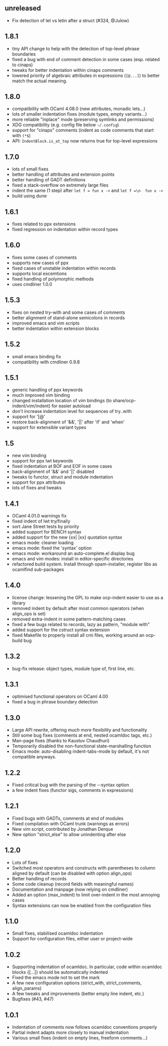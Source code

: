 ## unreleased

+ Fix detection of let vs letin after a struct (#324, @Julow)

## 1.8.1
* tiny API change to help with the detection of top-level phrase boundaries
* fixed a bug with end of comment detection in some cases (esp. related to cinaps)
* tweaks for better indentation within cinaps comments
* lowered priority of algebraic attributes in expressions (`[@...]`) to better match the actual meaning.

## 1.8.0
* compatibility with OCaml 4.08.0 (new attributes, monadic lets...)
* lots of smaller indentation fixes (module types, empty variants...)
* more reliable "inplace" mode (preserving symlinks and permissions)
* XDG compatibility (e.g. config file below `~/.config`)
* support for "cinaps" comments (indent as code comments that start with `(*$`)
* API: `IndentBlock.is_at_top` now returns true for top-level expressions

## 1.7.0
* lots of small fixes
* better handling of attributes and extension points
* better handling of GADT definitions
* fixed a stack-overflow on extremely large files
* indent the same (1 step) after `let f = fun x ->` and `let f =\n  fun x ->`
* build using dune

## 1.6.1
* fixes related to ppx extensions
* fixed regression on indentation within record types

## 1.6.0
* fixes some cases of comments
* supports new cases of ppx
* fixed cases of unstable indentation within records
* supports local excemtions
* fixed handling of polymorphic methods
* uses cmdliner 1.0.0

## 1.5.3
* fixes on nested try-with and some cases of comments
* better alignment of stand-alone semicolons in records
* improved emacs and vim scripts
* better indentation within extension blocks

## 1.5.2
* small emacs binding fix
* compatibility with cmdliner 0.9.8

## 1.5.1
* generic handling of ppx keywords
* much improved vim binding
* changed installation location of vim bindings (to share/ocp-indent/vim/indent) for easier autoload
* don't increase indentation level for sequences of try..with
* support for '[@'
* restore back-alignment of '&&', '||' after 'if' and 'when'
* support for extensible variant types

## 1.5
* new vim binding
* support for ppx lwt keywords
* fixed indentation at BOF and EOF in some cases
* back-alignment of '&&' and '||' disabled
* tweaks to functor, struct and module indentation
* support for ppx attributes
* lots of fixes and tweaks

## 1.4.1
* OCaml 4.01.0 warnings fix
* fixed indent of lwt try/finally
* sort Jane Street tests by priority
* added support for BENCH syntax
* added support for the new {xx| |xx} quotation syntax
* emacs mode: cleaner loading
* emacs mode: fixed the 'syntax' option
* emacs mode: workaround an auto-complete.el display bug
* emacs and vim modes: install in editor-specific directories
* refactored build system. Install through opam-installer, register libs as ocamlfind sub-packages

## 1.4.0
* license change: lessening the GPL to make ocp-indent easier to use as a library
* removed indent by default after most common operators (when align_ops is set)
* removed extra-indent in some pattern-matching cases
* fixed a few bugs related to records, lazy as pattern, "module with"
* added support for the cstruct syntax extension
* fixed Makefile to properly install all cmi files, working around an ocp-build bug

## 1.3.2
* bug-fix release: object types, module type of, first line, etc.

## 1.3.1
* optimised functional operators on OCaml 4.00
* fixed a bug in phrase boundary detection

## 1.3.0
* Large API rewrite, offering much more flexibility and functionality
* Still some bug fixes (comments at end, nested ocamldoc tags, etc.)
* Man-page fixes (thanks to Kaustuv Chaudhuri)
* Temporarily disabled the non-functional state-marshalling function
* Emacs mode: auto-disabling indent-tabs-mode by default, it's not compatible
  anyways.

## 1.2.2
* Fixed critical bug with the parsing of the --syntax option
* a few indent fixes (functor sigs, comments in expressions)

## 1.2.1
* Fixed bugs with GADTs, comments at end of modules
* Fixed compilation with OCaml trunk (warnings as errors)
* New vim script, contributed by Jonathan Derque
* New option "strict_else" to allow unindenting after else

## 1.2.0
* Lots of fixes
* Switched most operators and constructs with parentheses to column aligned by
  default (can be disabled with option align_ops)
* Better handling of records
* Some code cleanup (record fields with meaningful names)
* Documentation and manpage (now relying on cmdliner)
* Added an option (max_indent) to limit over-indent in the most annoying cases
* Syntax extensions can now be enabled from the configuration files

## 1.1.0
* Small fixes, stabilised ocamldoc indentation
* Support for configuration files, either user or project-wide

## 1.0.2
* Supporting indentation of ocamldoc. In particular, code within
  ocamldoc blocks {[...]} should be automatically indented
* Fixed the emacs mode not to set the mark
* A few new configuration options (strict_with, strict_comments, align_params)
* A few tweaks and improvements (better empty line indent, etc.)
* Bugfixes (#43, #47)

## 1.0.1
* Indentation of comments now follows ocamldoc conventions properly
* Partial indent adapts more closely to manual indentation
* Various small fixes (indent on empty lines, freeform comments...)
